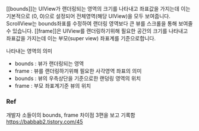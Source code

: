 [[bounds]]는 UIView가 랜더링되는 영역의 크기를 나타내고 좌표값을 가지는데 이는 기본적으로 (0, 0)으로 설정되어 전체영역(해당 UIView)을 모두 보여줍니다. ScrollView는 bounds좌표를 수정하여 랜더링 영역보다 큰 뷰를 스크롤을 통해 보여줄 수 있습니다.
[[frame]]은 UIView를 랜더링하기위해 필요한 공간의 크기를 나타내고 좌표값을 가지는데 이는 부모(super view) 좌표계를 기준으로합니다.

나타내는 영역의 의미 
- bounds : 뷰가 랜더링되는 영역
- frame : 뷰를 랜더링하기위해 필요한 사각영역
좌표의 의미
- bounds : 뷰의 우측상단을 기준으로한 랜덩링 영역의 위치
- frame : 부모 좌표계기준 뷰의 위치
### Ref
개발자 소들이의 bounds, frame 차이점 3편을 보고 기록함
https://babbab2.tistory.com/45